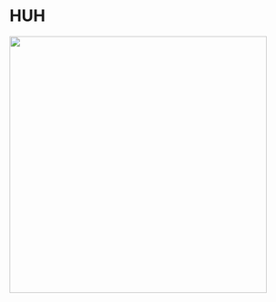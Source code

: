 # HUH

<img 
width="450px"
src="https://media4.giphy.com/media/v1.Y2lkPTc5MGI3NjExcWRhb3k2YTllbng1eTRuaG11dmFlMHkzNjUxMjk4bDF0aXZxYjY5aCZlcD12MV9pbnRlcm5hbF9naWZfYnlfaWQmY3Q9Zw/GRk3GLfzduq1NtfGt5/giphy.gif" />

